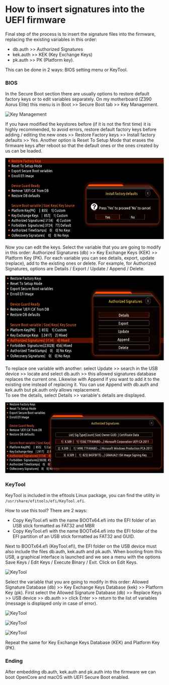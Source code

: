 
# How to insert signatures into the UEFI firmware

Final step of the process is to insert the signature files into the firmware, replacing the existing variables in this order:

- db.auth >> Authorized Signatures
- kek.auth >> KEK (Key Exchange Keys)
- pk.auth >> PK (Platform key).

This can be done in 2 ways: BIOS setting menu or KeyTool.

### BIOS

In the Secure Boot section there are usually options to restore default factory keys or to edit variables separately. On my motherboard (Z390 Aorus Elite) this menu is in Boot >> Secure Boot tab >> Key Management. 

![Key Management](../img/Key-Management.jpeg)

If you have modified the keystores before (if it is not the first time) it is highly recommended, to avoid errors, restore default factory keys before adding / editing the new ones >> Restore Factory keys >> Install factory defaults >> Yes.  Another option is Reset To Setup Mode that erases the firmware keys after reboot so that the default ones or the ones created by us can be loaded.

![Restory Factory Keys.jpeg](../img/Restory-Factory-Keys.jpeg)

Now you can edit the keys. Select the variable that you are going to modify in this order: Authorized Signatures (db) >> Key Exchange Keys (KEK) >> Platform Key (PK). For each variable you can see details, export, update (replace), add to the existing ones or delete. For example, for Authorized Signatures, options are Details / Export / Update / Append / Delete.

![DB Options](../img/DB-options.jpeg)

To replace one variable with another: select Update >> search in the USB device >> locate and select db.auth >> this allowed signatures database replaces the current one. Likewise with Append if you want to add it to the existing one instead of replacing it. You can use Append with db.auth and kek.auth but pk.auth only allows replacement.<br>
To see the details, select Details >> variable's details are displayed.<br>

![DB Details](../img/DB-details.jpeg)

### KeyTool

KeyTool is included in the efitools Linux package, you can find the utility in `/usr/share/efitools/efi/KeyTool.efi`.

How to use this tool? There are 2 ways:

- Copy KeyTool.efi with the name BOOTx64.efi into the EFI folder of an USB stick formatted as FAT32 and MBR
- Copy KeyTool.efi with the name BOOTx64.efi into the EFI folder of the EFI partition of an USB stick formatted as FAT32 and GUID.

Next to BOOTx64.efi (KeyTool.efi), the EFI folder on the USB device must also include the files db.auth, kek.auth and pk.auth. When booting from this USB, a graphical interface is launched and we see a menu with the options Save Keys / Edit Keys / Execute Binary / Exit. Click on Edit Keys.

![KeyTool](../img/keytool1.jpg)

Select the variable that you are going to modify in this order: Allowed Signature Database (db) >> Key Exchange Keys Database (kek) >> Platform Key (pk). First select the Allowed Signature Database (db) >> Replace Keys >> USB device >> db.auth >> click Enter >> return to the list of variables (message is displayed only in case of error).

![KeyTool](../img/keytool2.jpg)

![KeyTool](../img/keytool3.jpg)

![KeyTool](../img/keytool4.jpg)

Repeat the same for Key Exchange Keys Database (KEK) and Platform Key (PK).

### Ending

After embedding db.auth, kek.auth and pk.auth into the firmware we can boot OpenCore and macOS with UEFI Secure Boot enabled.
